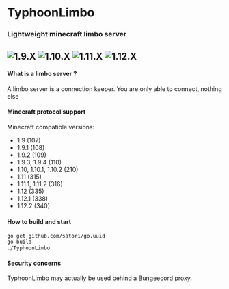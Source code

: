 # TyphoonLimbo
### Lightweight minecraft limbo server

![1.9.X](https://img.shields.io/badge/1.9.X-ready-brightgreen.svg "1.9.X")
![1.10.X](https://img.shields.io/badge/1.10.X-ready-brightgreen.svg "1.10.X") ![1.11.X](https://img.shields.io/badge/1.11.X-ready-brightgreen.svg "1.11.X")
![1.12.X](https://img.shields.io/badge/1.12.X-ready-brightgreen.svg "1.12.X")
----
#### What is a limbo server ?
A limbo server is a connection keeper. You are only able to connect, nothing else

#### Minecraft protocol support

Minecraft compatible versions:

* 1.9 (107)
* 1.9.1 (108)
* 1.9.2 (109)
* 1.9.3, 1.9.4 (110)
* 1.10, 1.10.1, 1.10.2 (210)
* 1.11 (315)
* 1.11.1, 1.11.2 (316)
* 1.12 (335)
* 1.12.1 (338)
* 1.12.2 (340)

#### How to build and start
```shell
go get github.com/satori/go.uuid
go build
./TyphoonLimbo
```

#### Security concerns
TyphoonLimbo may actually be used behind a Bungeecord proxy.
